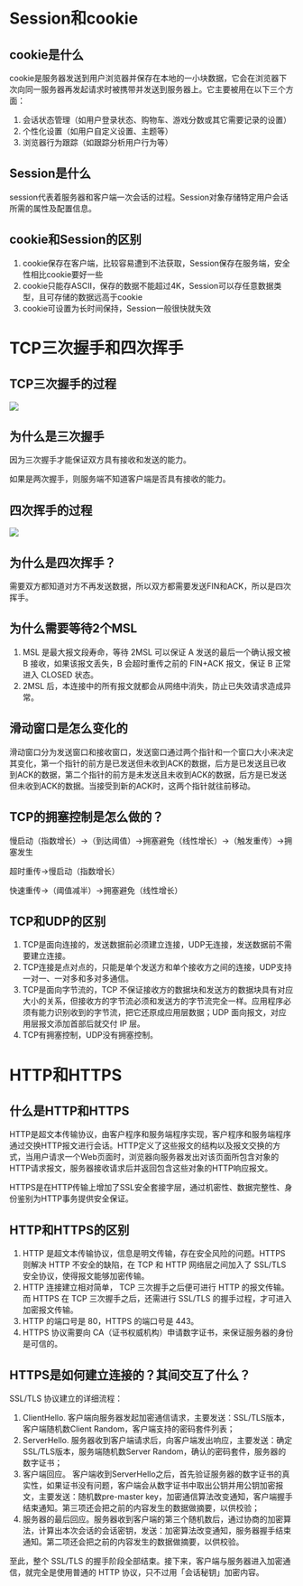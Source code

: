 # Session和cookie

## cookie是什么

cookie是服务器发送到用户浏览器并保存在本地的一小块数据，它会在浏览器下次向同一服务器再发起请求时被携带并发送到服务器上。它主要被用在以下三个方面：

1. 会话状态管理（如用户登录状态、购物车、游戏分数或其它需要记录的设置）
2. 个性化设置（如用户自定义设置、主题等）
3. 浏览器行为跟踪（如跟踪分析用户行为等）

## Session是什么

session代表着服务器和客户端一次会话的过程。Session对象存储特定用户会话所需的属性及配置信息。

## cookie和Session的区别

1. cookie保存在客户端，比较容易遭到不法获取，Session保存在服务端，安全性相比cookie要好一些
2. cookie只能存ASCII，保存的数据不能超过4K，Session可以存任意数据类型，且可存储的数据远高于cookie
3. cookie可设置为长时间保持，Session一般很快就失效

# TCP三次握手和四次挥手

## TCP三次握手的过程

![](https://cdn.xiaolincoding.com/gh/xiaolincoder/ImageHost4/%E7%BD%91%E7%BB%9C/TCP%E4%B8%89%E6%AC%A1%E6%8F%A1%E6%89%8B.drawio.png)



## 为什么是三次握手

因为三次握手才能保证双方具有接收和发送的能力。

如果是两次握手，则服务端不知道客户端是否具有接收的能力。

## 四次挥手的过程

![](https://imgconvert.csdnimg.cn/aHR0cHM6Ly9jZG4uanNkZWxpdnIubmV0L2doL3hpYW9saW5jb2Rlci9JbWFnZUhvc3QyLyVFOCVBRSVBMSVFNyVBRSU5NyVFNiU5QyVCQSVFNyVCRCU5MSVFNyVCQiU5Qy9UQ1AtJUU0JUI4JTg5JUU2JUFDJUExJUU2JThGJUExJUU2JTg5JThCJUU1JTkyJThDJUU1JTlCJTlCJUU2JUFDJUExJUU2JThDJUE1JUU2JTg5JThCLzMwLmpwZw?x-oss-process=image/format,png)

## 为什么是四次挥手？

需要双方都知道对方不再发送数据，所以双方都需要发送FIN和ACK，所以是四次挥手。

## 为什么需要等待2个MSL

1. MSL 是最大报文段寿命，等待 2MSL 可以保证 A 发送的最后一个确认报文被 B 接收，如果该报文丢失，B 会超时重传之前的 FIN+ACK 报文，保证 B 正常进入 CLOSED 状态。
2. 2MSL 后，本连接中的所有报文就都会从网络中消失，防止已失效请求造成异常。

## 滑动窗口是怎么变化的

滑动窗口分为发送窗口和接收窗口，发送窗口通过两个指针和一个窗口大小来决定其变化，第一个指针的前方是已发送但未收到ACK的数据，后方是已发送且已收到ACK的数据，第二个指针的前方是未发送且未收到ACK的数据，后方是已发送但未收到ACK的数据。当接受到新的ACK时，这两个指针就往前移动。

## TCP的拥塞控制是怎么做的？

慢启动（指数增长）→（到达阈值）→拥塞避免（线性增长）→（触发重传）→拥塞发生

超时重传→慢启动（指数增长）

快速重传→（阈值减半）→拥塞避免（线性增长）

## TCP和UDP的区别

1. TCP是面向连接的，发送数据前必须建立连接，UDP无连接，发送数据前不需要建立连接。
2. TCP连接是点对点的，只能是单个发送方和单个接收方之间的连接，UDP支持一对一、一对多和多对多通信。
3. TCP是面向字节流的，TCP 不保证接收方的数据块和发送方的数据块具有对应大小的关系，但接收方的字节流必须和发送方的字节流完全一样。应用程序必须有能力识别收到的字节流，把它还原成应用层数据；UDP 面向报文，对应用层报文添加首部后就交付 IP 层。
4. TCP有拥塞控制，UDP没有拥塞控制。

# HTTP和HTTPS

## 什么是HTTP和HTTPS

HTTP是超文本传输协议，由客户程序和服务端程序实现，客户程序和服务端程序通过交换HTTP报文进行会话。HTTP定义了这些报文的结构以及报文交换的方式，当用户请求一个Web页面时，浏览器向服务器发出对该页面所包含对象的HTTP请求报文，服务器接收请求后并返回包含这些对象的HTTP响应报文。

HTTPS是在HTTP传输上增加了SSL安全套接字层，通过机密性、数据完整性、身份鉴别为HTTP事务提供安全保证。

## HTTP和HTTPS的区别

1. HTTP 是超文本传输协议，信息是明文传输，存在安全风险的问题。HTTPS 则解决 HTTP 不安全的缺陷，在 TCP 和 HTTP 网络层之间加入了 SSL/TLS 安全协议，使得报文能够加密传输。
2. HTTP 连接建立相对简单， TCP 三次握手之后便可进行 HTTP 的报文传输。而 HTTPS 在 TCP 三次握手之后，还需进行 SSL/TLS 的握手过程，才可进入加密报文传输。
3. HTTP 的端口号是 80，HTTPS 的端口号是 443。
4. HTTPS 协议需要向 CA（证书权威机构）申请数字证书，来保证服务器的身份是可信的。

## HTTPS是如何建立连接的？其间交互了什么？

SSL/TLS 协议建立的详细流程：

1. ClientHello. 客户端向服务器发起加密通信请求，主要发送：SSL/TLS版本，客户端随机数Client Random，客户端支持的密码套件列表；
2. ServerHello. 服务器收到客户端请求后，向客户端发出响应，主要发送：确定SSL/TLS版本，服务端随机数Server Random，确认的密码套件，服务器的数字证书；
3. 客户端回应。 客户端收到ServerHello之后，首先验证服务器的数字证书的真实性，如果证书没有问题，客户端会从数字证书中取出公钥并用公钥加密报文，主要发送：随机数pre-master key，加密通信算法改变通知，客户端握手结束通知。第三项还会把之前的内容发生的数据做摘要，以供校验；
4. 服务器的最后回应。服务器收到客户端的第三个随机数后，通过协商的加密算法，计算出本次会话的会话密钥，发送：加密算法改变通知，服务器握手结束通知。第二项还会把之前的内容发生的数据做摘要，以供校验。

至此，整个 SSL/TLS 的握手阶段全部结束。接下来，客户端与服务器进入加密通信，就完全是使用普通的 HTTP 协议，只不过用「会话秘钥」加密内容。